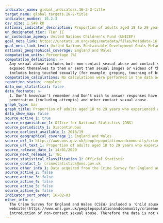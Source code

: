```yaml
---
indicator_name: global_indicators.16-2-3-title
target_name: global_targets.16-2-title
indicator_number: 16.2.3
csv_size: 1.549 kB
national_indicator_description: Proportion of adults aged 18 to 29 years who experienced sexual abuse as a child before the age of 16
un_designated_tier: Tier II
un_custodian_agency: United Nations Children's Fund (UNICEF)
goal_meta_link: https://unstats.un.org/sdgs/metadata/files/Metadata-16-02-03.pdf
goal_meta_link_text: United Nations Sustainable Development Goals Metadata (PDF 208 KB)
national_geographical_coverage: England and Wales
computation_units: Percentage (%)
computation_definitions: >-
  Any sexual abuse includes both non-contact sexual abuse and contact sexual abuse. Non-contact sexual abuse is defined as where the respondent indicated that someone made them watch or listen to sexual acts or look at sexual images; made or shared sexual images of them; deliberately
  exposed themselves to them or sent them sexual images or videos of themselves or others. The sub-categories of the “contact sexual abuse” category are rape or assault by penetration, including attempts (this includes penetration with any object) and other contact sexual abuse. This
  includes being touched sexually (for example, groping, touching of breasts or bottom, and kissing) or being forced into touching someone else’s body for sexual purposes.
computation_calculations: No calculations were performed in the data acquisition of this indicator as appropriate data was readily available in the final format specified by this indicator. 
reporting_status: complete
data_non_statistical: false
data_footnote: >-
  1. Don't know/can't remember and Don't wish to answer responses have been excluded. 2. 'Sexual abuse' includes rape or assault by penetration (including attempts), other contact sexual abuse, and non-contact sexual abuse. 3. Any contact sexual abuse' includes rape or assault by
  penetration (including attempts) and other contact sexual abuse.
graph_type: bar
graph_title: Proportion of adults aged 18 to 29 years who experienced abuse as a child before the age of 16
data_show_map: false
source_active_1: true
source_organisation_1: Office for National Statistics (ONS)
source_periodicity_1: Discontinuous
source_earliest_available_1: 2018/19
source_geographical_coverage_1: England and Wales
source_url_1: https://www.ons.gov.uk/peoplepopulationandcommunity/crimeandjustice/adhocs/11117proportionofadultsaged18to29yearswhoexperiencedabusebeforetheageof16yearsbysexandtypeofabuseyearendingmarch2019csew
source_url_text_1: Proportion of adults aged 18 to 29 years who experienced abuse before the age of 16 years, by sex and type of abuse, year ending March 2019
source_release_date_1: 14/01/2020
source_next_release_1: TBC
source_statistical_classification_1: Official Statistic 
source_contact_1: crimestatistics@ons.gov.uk
source_other_info_1: Data acquired from the Crime Survey for England and Wales.
source_active_2: false
source_active_3: false
source_active_4: false
source_active_5: false
source_active_6: false
indicator_sort_order: 16-02-03
other_info: >-
  The Crime Survey for England and Wales (CSEW) included a 'Child abuse during childhood' module for the first time in 2015/16. Detailed data on child abuse is collected every 3 years. While 2015/16 data is available on the [ONS
  website](https://www.ons.gov.uk/peoplepopulationandcommunity/crimeandjustice/adhocs/008191proportionofadultsaged18to29yearswhoexperiencedabuseasachildbeforetheageof16byoffencetypeyearendingmarch2016csew), the data is not reported here due to changes in the definitions of abuse and the
  introduction of non-contact sexual abuse. Therefore the data is not directly comparable. Data follows the UN specification for this indicator. This indicator has been identified in collaboration with topic experts.
---
```

